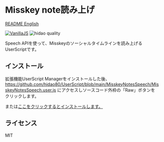 # Misskey note読み上げ

[README English](./README.md)

[![VanillaJS](https://img.shields.io/badge/Framework-VanillaJS-blue.svg)](http://vanilla-js.com/)
![hidao quality](https://img.shields.io/badge/hidao-quality-orange.svg)

Speech APIを使って、Misskeyのソーシャルタイムラインを読み上げるUserScriptです。

## インストール

拡張機能UserScript Managerをインストールした後、https://github.com/hidao80/UserScript/blob/main/MisskeyNotesSpeech/MisskeyNotesSpeech.user.js にアクセスしソースコード外枠の「Raw」ボタンをクリックします。

または[ここをクリックするとインストールします。](https://github.com/hidao80/UserScript/raw/main/MisskeyNotesSpeech/MisskeyNotesSpeech.user.js)

## ライセンス

MIT
